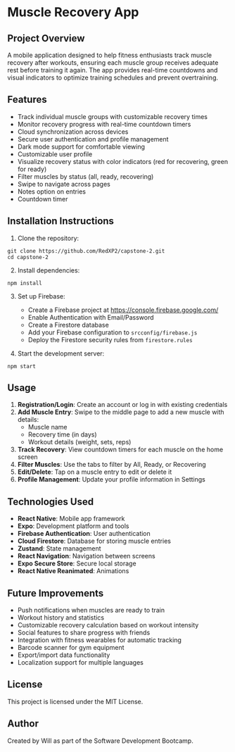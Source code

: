 # Muscle Recovery App

## Project Overview
A mobile application designed to help fitness enthusiasts track muscle recovery after workouts, ensuring each muscle group receives adequate rest before training it again. The app provides real-time countdowns and visual indicators to optimize training schedules and prevent overtraining.

## Features
- Track individual muscle groups with customizable recovery times
- Monitor recovery progress with real-time countdown timers
- Cloud synchronization across devices
- Secure user authentication and profile management
- Dark mode support for comfortable viewing
- Customizable user profile
- Visualize recovery status with color indicators (red for recovering, green for ready)
- Filter muscles by status (all, ready, recovering)
- Swipe to navigate across pages
- Notes option on entries
- Countdown timer

## Installation Instructions
1. Clone the repository:
```
git clone https://github.com/RedXP2/capstone-2.git
cd capstone-2
```

2. Install dependencies:
```
npm install
```

3. Set up Firebase:
   - Create a Firebase project at https://console.firebase.google.com/
   - Enable Authentication with Email/Password
   - Create a Firestore database
   - Add your Firebase configuration to `srcconfig/firebase.js`
   - Deploy the Firestore security rules from `firestore.rules`

4. Start the development server:
```
npm start
```

## Usage
1. **Registration/Login**: Create an account or log in with existing credentials
2. **Add Muscle Entry**: Swipe to the middle page to add a new muscle with details:
   - Muscle name
   - Recovery time (in days)
   - Workout details (weight, sets, reps)
3. **Track Recovery**: View countdown timers for each muscle on the home screen
4. **Filter Muscles**: Use the tabs to filter by All, Ready, or Recovering
5. **Edit/Delete**: Tap on a muscle entry to edit or delete it
6. **Profile Management**: Update your profile information in Settings

## Technologies Used
- **React Native**: Mobile app framework
- **Expo**: Development platform and tools
- **Firebase Authentication**: User authentication
- **Cloud Firestore**: Database for storing muscle entries
- **Zustand**: State management
- **React Navigation**: Navigation between screens
- **Expo Secure Store**: Secure local storage
- **React Native Reanimated**: Animations

## Future Improvements
- Push notifications when muscles are ready to train
- Workout history and statistics
- Customizable recovery calculation based on workout intensity
- Social features to share progress with friends
- Integration with fitness wearables for automatic tracking
- Barcode scanner for gym equipment
- Export/import data functionality
- Localization support for multiple languages

## License
This project is licensed under the MIT License.

## Author
Created by Will as part of the Software Development Bootcamp.
